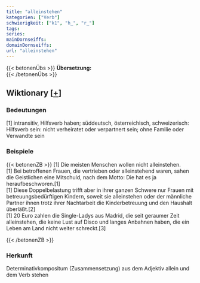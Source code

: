 ```yaml
---
title: "alleinstehen"
kategorien: ["Verb"]
schwierigkeit: ["k1", "h_", "r_"]
tags:
series:
mainDornseiffs:
domainDornseiffs:
url: "alleinstehen"
---
```


{{< betonenÜbs >}}
**Übersetzung:**  
{{< /betonenÜbs >}}

## Wiktionary [[+](https://de.wiktionary.org/wiki/alleinstehen)]

### Bedeutungen
[1] intransitiv, Hilfsverb haben; süddeutsch, österreichisch, schweizerisch: Hilfsverb sein: nicht verheiratet oder verpartnert sein; ohne Familie oder Verwandte sein  

### Beispiele
{{< betonenZB >}}
[1] Die meisten Menschen wollen nicht alleinstehen.  
[1] Bei betroffenen Frauen, die vertrieben oder alleinstehend waren, sahen die Geistlichen eine Mitschuld, nach dem Motto: Die hat es ja heraufbeschworen.[1]  
[1] Diese Doppelbelastung trifft aber in ihrer ganzen Schwere nur Frauen mit betreuungsbedürftigen Kindern, soweit sie alleinstehen oder der männliche Partner ihnen trotz ihrer Nachtarbeit die Kinderbetreuung und den Haushalt überläßt.[2]  
[1] 20 Euro zahlen die Single-Ladys aus Madrid, die seit geraumer Zeit alleinstehen, die keine Lust auf Disco und langes Anbahnen haben, die ein Leben am Land nicht weiter schreckt.[3]  

{{< /betonenZB >}}
### Herkunft
Determinativkompositum (Zusammensetzung) aus dem Adjektiv allein und dem Verb stehen  


